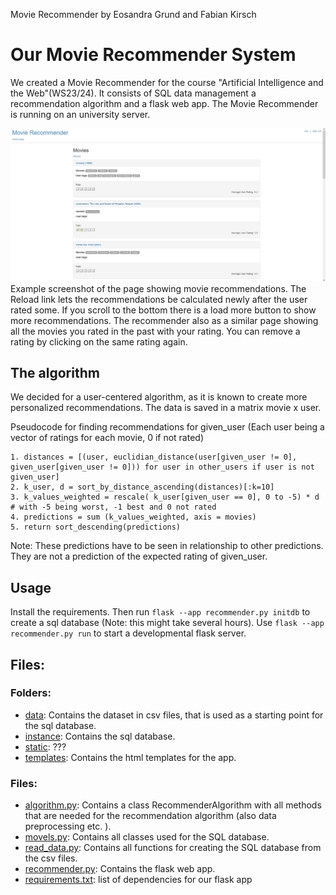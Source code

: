 Movie Recommender by Eosandra Grund and Fabian Kirsch

# Our Movie Recommender System
We created a Movie Recommender for the course "Artificial Intelligence and the Web"(WS23/24). It consists of SQL data management a recommendation algorithm and a flask web app. The Movie Recommender is running on an university server. 

![Example screenshot of the page showing movie recommendations. At the top is a head area having a link to the homepage a "sign_out" link and shows the current authenticated user. In the middle are the Movie recommendations, a reload link, and three movies. One shows a rating of 2/5 stars. For each movie there is the titel, the genres, user generated tags, the average user rating as well as a field to rate in stars. ](Examples/Example_Screenshot_Movies.png)
Example screenshot of the page showing movie recommendations. The Reload link lets the recommendations be calculated newly after the user rated some. If you scroll to the bottom there is a load more button to show more recommendations. 
The recommender also as a similar page showing all the movies you rated in the past with your rating. You can remove a rating by clicking on the same rating again. 

## The algorithm
We decided for a user-centered algorithm, as it is known to create more personalized recommendations. The data is saved in a matrix movie x user.

Pseudocode for finding recommendations for given_user (Each user being a vector of ratings for each movie, 0 if not rated)
``` plaintext
1. distances = [(user, euclidian_distance(user[given_user != 0], given_user[given_user != 0])) for user in other_users if user is not given_user]
2. k_user, d = sort_by_distance_ascending(distances)[:k=10]
3. k_values_weighted = rescale( k_user[given_user == 0], 0 to -5) * d # with -5 being worst, -1 best and 0 not rated
4. predictions = sum (k_values_weighted, axis = movies)
5. return sort_descending(predictions)
```

Note: These predictions have to be seen in relationship to other predictions. They are not a prediction of the expected rating of given_user.

## Usage
Install the requirements. Then run `flask --app recommender.py initdb` to create a sql database (Note: this might take several hours). Use `flask --app recommender.py run` to start a developmental flask server. 

## Files: 
### Folders:
* [data](data): Contains the dataset in csv files, that is used as a starting point for the sql database.
* [instance](instance): Contains the sql database. 
* [static](static): ???
* [templates](templates): Contains the html templates for the app. 

### Files:
* [algorithm.py](algorithm.py): Contains a class RecommenderAlgorithm with all methods that are needed for the recommendation algorithm (also data preprocessing etc. ).
* [movels.py](movels.py): Contains all classes used for the SQL database. 
* [read_data.py](read_data.py): Contains all functions for creating the SQL database from the csv files. 
* [recommender.py](recommender.py): Contains the flask web app. 
* [requirements.txt](requirements.txt): list of dependencies for our flask app